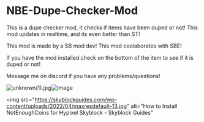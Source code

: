 # NBE-Dupe-Checker-Mod
This is a dupe checker mod, it checks if items have been duped or not!
This mod updates in realtime, and its even better than ST!

This mod is made by a SB mod dev! This mod coolaborates with SBE!

If you have the mod installed check on the bottom of the item to see if it is duped or not!

Message me on discord if you have any problems/questions!


<img src="blob:chrome-untrusted://media-app/f4c18207-faa7-44d0-a3dd-3ae59216098c" alt="unknown(1).jpg"/>![image](https://user-images.githubusercontent.com/104255266/164892036-ca6c31c7-08d2-4cb9-a969-ba3aea943895.png)


<img src="https://skyblockguides.com/wp-content/uploads/2022/04/maxresdefault-13.jpg" alt="How to Install NotEnoughCoins for Hypixel Skyblock - Skyblock Guides"

